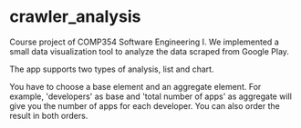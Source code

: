 # crawler_analysis
Course project of COMP354 Software Engineering I. We implemented a small data visualization tool to analyze the data scraped from Google Play.

The app supports two types of analysis, list and chart. 

You have to choose a base element and an aggregate element. For example, 'developers' as base and 'total number of apps' as aggregate will give you the number of apps for each developer. You can also order the result in both orders.
